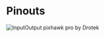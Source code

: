 # Pinouts



![InputOutput pixhawk pro by Drotek](https://drotek.com/wp-content/uploads/2017/01/InputOutput-1-700x966.jpg)

